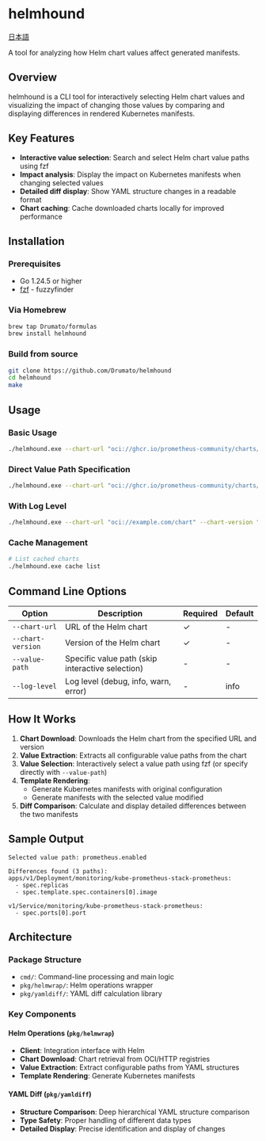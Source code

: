 # helmhound

[日本語](./README.ja.md)

A tool for analyzing how Helm chart values affect generated manifests.

## Overview

helmhound is a CLI tool for interactively selecting Helm chart values and visualizing the impact of changing those values by comparing and displaying differences in rendered Kubernetes manifests.

## Key Features

- **Interactive value selection**: Search and select Helm chart value paths using fzf
- **Impact analysis**: Display the impact on Kubernetes manifests when changing selected values
- **Detailed diff display**: Show YAML structure changes in a readable format
- **Chart caching**: Cache downloaded charts locally for improved performance

## Installation

### Prerequisites

- Go 1.24.5 or higher
- [fzf](https://github.com/junegunn/fzf) - fuzzyfinder

### Via Homebrew

```bash
brew tap Drumato/formulas
brew install helmhound
```

### Build from source

```bash
git clone https://github.com/Drumato/helmhound
cd helmhound
make
```

## Usage

### Basic Usage

```bash
./helmhound.exe --chart-url "oci://ghcr.io/prometheus-community/charts/kube-prometheus-stack" --chart-version "75.17.1"
```

### Direct Value Path Specification

```bash
./helmhound.exe --chart-url "oci://ghcr.io/prometheus-community/charts/kube-prometheus-stack" --chart-version "75.17.1" --value-path "prometheus.enabled"
```

### With Log Level

```bash
./helmhound.exe --chart-url "oci://example.com/chart" --chart-version "1.0.0" --log-level "debug"
```

### Cache Management

```bash
# List cached charts
./helmhound.exe cache list
```

## Command Line Options

| Option | Description | Required | Default |
|--------|-------------|----------|---------|
| `--chart-url` | URL of the Helm chart | ✓ | - |
| `--chart-version` | Version of the Helm chart | ✓ | - |
| `--value-path` | Specific value path (skip interactive selection) | - | - |
| `--log-level` | Log level (debug, info, warn, error) | - | info |

## How It Works

1. **Chart Download**: Downloads the Helm chart from the specified URL and version
2. **Value Extraction**: Extracts all configurable value paths from the chart
3. **Value Selection**: Interactively select a value path using fzf (or specify directly with `--value-path`)
4. **Template Rendering**: 
   - Generate Kubernetes manifests with original configuration
   - Generate manifests with the selected value modified
5. **Diff Comparison**: Calculate and display detailed differences between the two manifests

## Sample Output

```
Selected value path: prometheus.enabled

Differences found (3 paths):
apps/v1/Deployment/monitoring/kube-prometheus-stack-prometheus:
  - spec.replicas
  - spec.template.spec.containers[0].image

v1/Service/monitoring/kube-prometheus-stack-prometheus:
  - spec.ports[0].port
```

## Architecture

### Package Structure

- `cmd/`: Command-line processing and main logic
- `pkg/helmwrap/`: Helm operations wrapper
- `pkg/yamldiff/`: YAML diff calculation library

### Key Components

#### Helm Operations (`pkg/helmwrap`)

- **Client**: Integration interface with Helm
- **Chart Download**: Chart retrieval from OCI/HTTP registries
- **Value Extraction**: Extract configurable paths from YAML structures
- **Template Rendering**: Generate Kubernetes manifests

#### YAML Diff (`pkg/yamldiff`)

- **Structure Comparison**: Deep hierarchical YAML structure comparison
- **Type Safety**: Proper handling of different data types
- **Detailed Display**: Precise identification and display of changes
